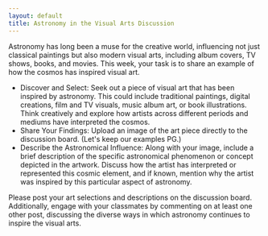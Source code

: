 ```yaml
---
layout: default
title: Astronomy in the Visual Arts Discussion
---
```


Astronomy has long been a muse for the creative world, influencing not just classical paintings but also modern visual arts, including album covers, TV shows, books, and movies. This week, your task is to share an example of how the cosmos has inspired visual art.

- Discover and Select: Seek out a piece of visual art that has been inspired by astronomy. This could include traditional paintings, digital creations, film and TV visuals, music album art, or book illustrations. Think creatively and explore how artists across different periods and mediums have interpreted the cosmos.
- Share Your Findings: Upload an image of the art piece directly to the discussion board. (Let's keep our examples PG.)
- Describe the Astronomical Influence: Along with your image, include a brief description of the specific astronomical phenomenon or concept depicted in the artwork. Discuss how the artist has interpreted or represented this cosmic element, and if known, mention why the artist was inspired by this particular aspect of astronomy.

Please post your art selections and descriptions on the discussion board. Additionally, engage with your classmates by commenting on at least one other post, discussing the diverse ways in which astronomy continues to inspire the visual arts.
